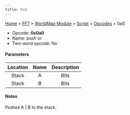 ```yaml
---
title: 0a0
---
```


[Home](../../../../Main_Page.md) > [FF7](../../../../FF7.md) > [WorldMap Module](../../../WorldMap_Module.md) > [Script](../../Script.md) > [Opcodes](../Opcodes.md) > 0a0

-   Opcode: **0x0a0**
-   Name: push or
-   Two-word opcode: No

#### Parameters

| Location | Name | Description |
|:--------:|:----:|:-----------:|
|  Stack   |  A   |    Bits     |
|  Stack   |  B   |    Bits     |

#### Notes

Pushes A \| B to the stack.
